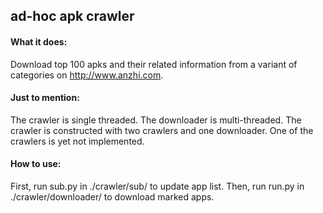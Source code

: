 ## ad-hoc apk crawler

#### What it does:
Download top 100 apks and their related information from a variant of categories on http://www.anzhi.com.

#### Just to mention:
The crawler is single threaded.
The downloader is multi-threaded.
The crawler is constructed with two crawlers and one downloader. One of the crawlers is yet not implemented.

#### How to use:
First, run sub.py in ./crawler/sub/ to update app list.
Then, run run.py in ./crawler/downloader/ to download marked apps.
